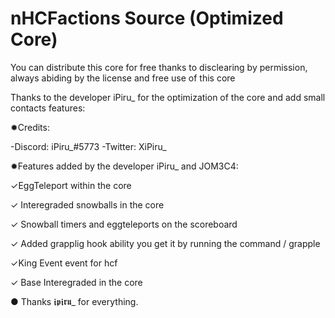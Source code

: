 # nHCFactions Source (Optimized Core)
You can distribute this core for free thanks to disclearing by permission, always abiding by the license and free use of this core

Thanks to the developer iPiru_ for the optimization of the core and add small contacts features: 

✹Credits:

-Discord: iPiru_#5773 
-Twitter: XiPiru_


✹Features added by the developer iPiru_ and JOM3C4: 

✓EggTeleport within the core

✓ Interegraded snowballs in the core

✓ Snowball timers and eggteleports on the scoreboard

✓ Added grapplig hook ability you get it by running the command / grapple

✓King Event event for hcf

✓ Base Interegraded in the core

● Thanks 𝖎𝖕𝖎𝖗𝖚_ for everything.
